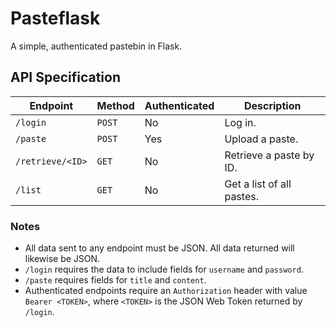# Pasteflask

A simple, authenticated pastebin in Flask.

## API Specification

| Endpoint | Method | Authenticated | Description
|-|-|-|-|
| `/login` | `POST` | No | Log in.
| `/paste` | `POST` | Yes | Upload a paste.
| `/retrieve/<ID>` | `GET` | No | Retrieve a paste by ID.
| `/list` | `GET` | No | Get a list of all pastes.

### Notes
- All data sent to any endpoint must be JSON. All data returned will likewise be JSON. 
- `/login` requires the data to include fields for `username` and `password`. 
- `/paste` requires fields for `title` and `content`. 
- Authenticated endpoints require an `Authorization` header with value `Bearer <TOKEN>`, where `<TOKEN>` is the JSON Web Token returned by `/login`. 